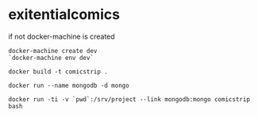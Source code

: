 # exitentialcomics

if not docker-machine is created

```
docker-machine create dev
`docker-machine env dev`
```

```
docker build -t comicstrip .

docker run --name mongodb -d mongo

docker run -ti -v `pwd`:/srv/project --link mongodb:mongo comicstrip bash 
```

